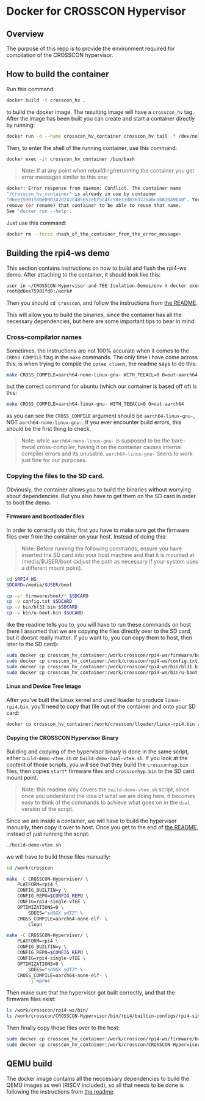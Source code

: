 # Docker for CROSSCON Hypervisor

## Overview

The purpose of this repo is to provide the environment required for
compilation of the CROSSCON hypervisor.

## How to build the container

Run this command:

```bash
docker build -t crosscon_hv .
```

to build the docker image. The resulting image will have a `crosscon_hv` tag.
After the image has been built you can create and start a container directly by
running:

```bash
docker run -d --name crosscon_hv_container crosscon_hv tail -f /dev/null
```

Then, to enter the shell of the running container, use this command:

```bash
docker exec -it crosscon_hv_container /bin/bash
```

> Note: If at any point when rebuilding/rerunning the container you get error messages
> similar to this one:

```bash
docker: Error response from daemon: Conflict. The container name
"/crosscon_hv_container" is already in use by container
"d6ee75901fd0e090147d242c485651ebf5c4fc58e13d8363725a6cab830a9ba0". You have to
remove (or rename) that container to be able to reuse that name.
See 'docker run --help'.
```

Just use this command:

```bash
docker rm --force <hash_of_the_container_from_the_error_message>
```

## Building the rpi4-ws demo

This section contains instructions on how to build and flash the rpi4-ws demo.
After attaching to the container, it should look like this:

```bash
user in ~/CROSSCON-Hypervisor-and-TEE-Isolation-Demos/env λ docker exec -it crosscon_hv_container /bin/bash
root@d6ee75901fd0:/work#
```

Then you should `cd crosscon`, and follow the instructions from
[the README](../rpi4-ws/README.md).

This will allow you to build the binaries, since the container has all the
necessary dependencies, but here are some important tips to bear in mind:

### Cross-compilator names

Sometimes, the instructions are not 100% accurate when it comes to the
`CROSS_COMPILE` flag in the `make` commands. The only time i have come across
this, is when trying to compile the `optee_client`, the readme says to do this:

```bash
make CROSS_COMPILE=aarch64-none-linux-gnu- WITH_TEEACL=0 O=out-aarch64
```

but the correct command for ubuntu (which our container is based off of) is this:

```bash
make CROSS_COMPILE=aarch64-linux-gnu- WITH_TEEACL=0 O=out-aarch64
```

as you can see the `CROSS_COMPILE` argument should be `aarch64-linux-gnu-`, NOT
`aarch64-none-linux-gnu-`. If you ever encounter build errors, this should be
the first thing to check.

> Note: while `aarch64-none-linux-gnu-` is supposed to be the bare-metal
> cross-compiler, having it on the container causes internal compiler errors and
its unusable. `aarch64-linux-gnu-` Seens to work just fine for our purposes.

### Copying the files to the SD card.

Obviously, the container allows you to build the binaries without worrying about
dependencies. But you also have to get them on the SD card in order to boot
the demo.

#### Firmware and bootloader files

In order to correctly do this, first you have to make sure get the firmware
files over from the container on your host. Instead of doing this:

> Note: Before running the following commands, ensure you have inserted the
> SD card into your host machine and that it is mounted at /media/$USER/boot
> (adjust the path as necessary if your system uses a different mount point).

```bash
cd $RPI4_WS
SDCARD=/media/$USER/boot

cp -vr firmware/boot/* $SDCARD
cp -v config.txt $SDCARD
cp -v bin/bl31.bin $SDCARD
cp -v bin/u-boot.bin $SDCARD
```

like the readme tells you to, you will have to run these commands on host
(here I assumed that we are copying the files directly over to the SD card,
but it doesnt really matter. If you want to, you can copy them to host,
then later to the SD card):

```bash
sudo docker cp crosscon_hv_container:/work/crosscon/rpi4-ws/firmware/boot/ /run/media/$USER/
sudo docker cp crosscon_hv_container:/work/crosscon/rpi4-ws/config.txt /run/media/$USER/boot/
sudo docker cp crosscon_hv_container:/work/crosscon/rpi4-ws/bin/bl31.bin /run/media/$USER/boot/
sudo docker cp crosscon_hv_container:/work/crosscon/rpi4-ws/bin/u-boot.bin /run/media/$USER/boot/
```

#### Linux and Device Tree Image

After you’ve built the Linux kernel and used lloader to produce
`linux-rpi4.bin`, you’ll need to copy that file out of the container and onto
your SD card:

```bash
docker cp crosscon_hv_container:/work/crosscon/lloader/linux-rpi4.bin /media/$USER/boot
```

#### Copying the CROSSCON Hypervisor Binary

Building and copying of the hypervisor binary is done in the same script,
either `build-demo-vtee.sh` or `build-demo-dual-vtee.sh`. If you look at the
content of those scripts, you will see that they build the `crossconhyp.bin`
files, then copies `start*` firmware files and `crossconhyp.bin` to the SD card
mount point.

> Note: this readme only covers the `build-demo-vtee.sh` script, since once
> you understand the idea of what we are doing here, it becomes easy to think
> of the commands to achieve what goes on in the `dual` version of the script.

Since we are inside a container, we will have to build the hypervisor manually,
then copy it over to host. Once you get to the end of
[the README](../rpi4-ws/README.md), instead of just running the script:

```bash
./build-demo-vtee.sh
```

we will have to build those files manually:

```bash
cd /work/crosscon

make -C CROSSCON-Hypervisor/ \
    PLATFORM=rpi4 \
    CONFIG_BUILTIN=y \
    CONFIG_REPO=$CONFIG_REPO \
    CONFIG=rpi4-single-vTEE \
    OPTIMIZATIONS=0 \
        SDEES="sdSGX sdTZ" \
    CROSS_COMPILE=aarch64-none-elf- \
        clean

make -C CROSSCON-Hypervisor/ \
    PLATFORM=rpi4 \
    CONFIG_BUILTIN=y \
    CONFIG_REPO=$CONFIG_REPO \
    CONFIG=rpi4-single-vTEE \
    OPTIMIZATIONS=0 \
        SDEES="sdSGX sdTZ" \
    CROSS_COMPILE=aarch64-none-elf- \
        -j`nproc`
```

Then make sure that the hypervisor got built correctly, and that the firmware files
exist:

```bash
ls /work/crosscon/rpi4-ws/bin/
ls /work/crosscon/CROSSCON-Hypervisor/bin/rpi4/builtin-configs/rpi4-single-vTEE/
```

Then finally copy those files over to the host:

```bash
sudo docker cp crosscon_hv_container:/work/crosscon/rpi4-ws/firmware/boot/start* $SDCARD_MOUNT/
sudo docker cp crosscon_hv_container:/work/crosscon/CROSSCON-Hypervisor/bin/rpi4/builtin-configs/rpi4-single-vTEE/crossconhyp.bin $SDCARD_MOUNT/
```


## QEMU build

The docker image contains all the neccessary dependencies to build the QEMU
images as well (RISCV included), so all that needs to be done is following
the instructions from [the readme](../README.md).
